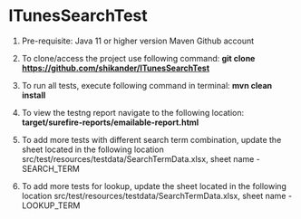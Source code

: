 # ITunesSearchTest

1. Pre-requisite:
Java 11 or higher version
Maven
Github account

2. To clone/access the project use following command:
**git clone https://github.com/shikander/ITunesSearchTest**

3. To run all tests, execute following command in terminal:
**mvn clean install**

4. To view the testng report navigate to the following location:
**target/surefire-reports/emailable-report.html**

5. To add more tests with different search term combination, update the sheet located in the following location
   src/test/resources/testdata/SearchTermData.xlsx, sheet name - SEARCH_TERM

6. To add more tests for lookup, update the sheet located in the following location
   src/test/resources/testdata/SearchTermData.xlsx, sheet name - LOOKUP_TERM
